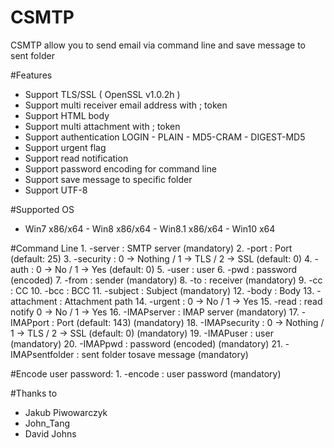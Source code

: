 # CSMTP

CSMTP allow you to send email via command line and save message to sent folder

#Features
  - Support TLS/SSL ( OpenSSL v1.0.2h )
  - Support multi receiver email address with ; token
  - Support HTML body
  - Support multi attachment with ; token
  - Support authentication LOGIN - PLAIN - MD5-CRAM - DIGEST-MD5
  - Support urgent flag
  - Support read notification
  - Support password encoding for command line
  - Support save message to specific folder
  - Support UTF-8
  
#Supported OS
  - Win7 x86/x64 - Win8 x86/x64 - Win8.1 x86/x64 - Win10 x64

#Command Line
	1. -server <string>: SMTP server (mandatory)
	2. -port <number>: Port (default: 25)
	3. -security <number>: 0 -> Nothing / 1 -> TLS / 2 -> SSL (default: 0)
	4. -auth <number>: 0 -> No / 1 -> Yes (default: 0)
	5. -user <string>: user
	6. -pwd <string>: password (encoded)
	7. -from <string>: sender (mandatory)
	8. -to <string>: receiver (mandatory)
	9. -cc <string>: CC
	10. -bcc <string>: BCC
	11. -subject <string>: Subject (mandatory)
	12. -body <string>: Body
	13. -attachment <string>: Attachment path
	14. -urgent <number>: 0 -> No / 1 -> Yes
	15. -read <number>: read notify 0 -> No / 1 -> Yes
	16. -IMAPserver <string>: IMAP server (mandatory)
	17. -IMAPport <number>: Port (default: 143) (mandatory)
	18. -IMAPsecurity <number>: 0 -> Nothing / 1 -> TLS / 2 -> SSL (default: 0) (mandatory)
	19. -IMAPuser <string>: user (mandatory)
	20. -IMAPpwd <string>: password (encoded) (mandatory)
	21. -IMAPsentfolder <string>: sent folder tosave message (mandatory)
	
#Encode user password:
	1. -encode <string>: user password (mandatory)

#Thanks to
  - Jakub Piwowarczyk
  - John_Tang
  - David Johns
